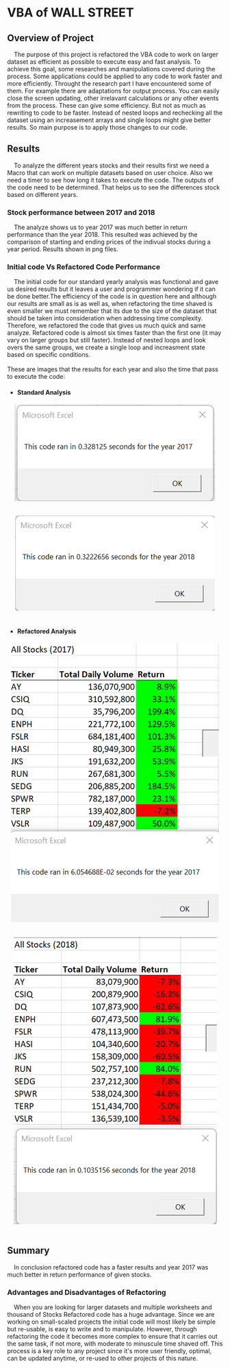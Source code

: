# VBA of WALL STREET
## Overview of Project
&nbsp;&nbsp;&nbsp;&nbsp;The purpose of this project is refactored the VBA code to work on larger dataset as efficient as possible to execute easy and fast analysis. To achieve this goal, some researches and manipulations covered during the process.  Some applications could be applied to any code to work faster and more efficiently. Throught the research part I have encountered some of them. For example there are adaptations for output process. You can easily close the screen updating, other irrelavant calculations or any other events from the process. These can give some efficiency. But not as much as rewriting to code to be faster. Instead of nested loops and rechecking all the dataset using an increasement arrays and single loops might give better results. So main purpose is to apply those changes to our code.
## Results
&nbsp;&nbsp;&nbsp;&nbsp;To analyze the different years stocks and their results first we need a Macro that can work on multiple datasets based on user choice. Also we need a timer to see how long it takes to execute the code. The outputs of the code need to be determined. That helps us to see the differences stock based on different years. 
### Stock performance between 2017 and 2018
&nbsp;&nbsp;&nbsp;&nbsp;The analyze shows us to year 2017 was much better in return performance than the year 2018. This resulted was achieved by the comparison of starting and ending prices of the indivual stocks during a year period. Results shown in png files.
### Initial code Vs Refactored Code Performance
&nbsp;&nbsp;&nbsp;&nbsp;The initial code for our standard yearly analysis was functional and gave us desired results but it leaves a user and programmer wondering if it can be done better.The efficiency of the code is in question here and although our results are small as is as well as, when refactoring the time shaved is even smaller we must remember that its due to the size of the dataset that should be taken into consideration when addressing time complexity. Therefore, we refactored the code that gives us much quick and same analyze. Refactored code is almost six times faster than the first one (it may vary on larger groups but still faster). Instead of nested loops and look overs the same groups, we create a single loop and increasment state based on specific conditions.  
<br>
These are images that the results for each year and also the time that pass to execute the code:
- #### Standard Analysis
<p align="center">  
<img src="https://github.com/KdotGhai/stocks_analysis/blob/f0bf79fc445df299918800bfb7c7c94dfbea8a08/Images/VBA_2017_Standard_Year_Analysis.png" />
  <br>  </br>
</p>
<p align="center">  
<img src="https://github.com/KdotGhai/stocks_analysis/blob/f0bf79fc445df299918800bfb7c7c94dfbea8a08/Images/VBA_2018_Standard_Year_Analysis.png" />
  <br>  </br>
</p>

- #### Refactored Analysis
<p align="center">  
<img src="https://github.com/KdotGhai/stocks_analysis/blob/f0bf79fc445df299918800bfb7c7c94dfbea8a08/Images/VBA_2017_Refactored_Year_Analysis.png" />
  <br>  </br>
</p>
<p align="center">  
<img src="https://github.com/KdotGhai/stocks_analysis/blob/8736dc83eaeac52683952dfe46d760634a4fc6ae/Images/VBA_2018_Refactored_Year_Analysis.png" />
  <br>  </br>
</p>



## Summary
&nbsp;&nbsp;&nbsp;&nbsp;In conclusion refactored code has a faster results and year 2017 was much better in return performance of given stocks. 
### Advantages and Disadvantages of Refactoring
&nbsp;&nbsp;&nbsp;&nbsp;When you are looking for larger datasets and multiple worksheets and thousand of Stocks Refactored code has a huge advantage. Since we are working on small-scaled projects the initial code will most likely be simple but re-usable, is easy to write and to manipulate. However, through refactoring the code it becomes more complex to ensure that it carries out the same task, if not more, with moderate to minuscule time shaved off. This process is a key role to any project since it's more user friendly, optimal, can be updated anytime, or re-used to other projects of this nature. 
